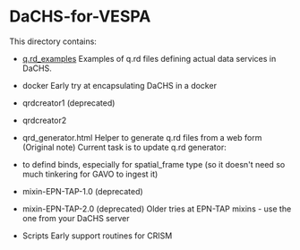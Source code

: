 # DaCHS-for-VESPA

This directory contains:

 * [q.rd_examples](q.rd_examples)
 Examples of q.rd files defining actual data services in DaCHS. 


 * docker
 Early try at encapsulating DaCHS in a docker

 * qrdcreator1 (deprecated)
 * qrdcreator2 
 * qrd_generator.html 
 Helper to generate q.rd files from a web form
(Original note) Current task is to update q.rd generator:
 * to defind binds, especially for spatial_frame type (so it doesn't need so much tinkering for GAVO to ingest it)

 * mixin-EPN-TAP-1.0 (deprecated)
 * mixin-EPN-TAP-2.0 (deprecated)
 Older tries at EPN-TAP mixins - use the one from your DaCHS server

 * Scripts
 Early support routines for CRISM

